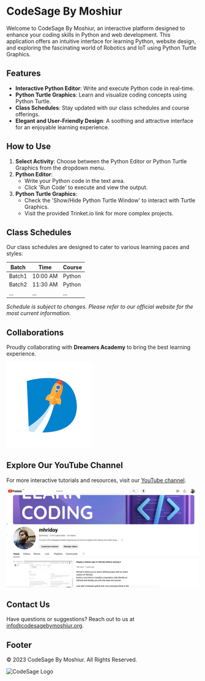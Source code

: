 # CodeSage By Moshiur

Welcome to CodeSage By Moshiur, an interactive platform designed to enhance your coding skills in Python and web development. This application offers an intuitive interface for learning Python, website design, and exploring the fascinating world of Robotics and IoT using Python Turtle Graphics.

## Features

- **Interactive Python Editor**: Write and execute Python code in real-time.
- **Python Turtle Graphics**: Learn and visualize coding concepts using Python Turtle.
- **Class Schedules**: Stay updated with our class schedules and course offerings.
- **Elegant and User-Friendly Design**: A soothing and attractive interface for an enjoyable learning experience.

## How to Use

1. **Select Activity**: Choose between the Python Editor or Python Turtle Graphics from the dropdown menu.
2. **Python Editor**:
   - Write your Python code in the text area.
   - Click 'Run Code' to execute and view the output.
3. **Python Turtle Graphics**:
   - Check the 'Show/Hide Python Turtle Window' to interact with Turtle Graphics.
   - Visit the provided Trinket.io link for more complex projects.

## Class Schedules

Our class schedules are designed to cater to various learning paces and styles:

| Batch  | Time        | Course              |
| ------ | ----------- | ------------------- |
| Batch1 | 10:00 AM    | Python              |
| Batch2 | 11:30 AM    | Python              |
| ...    | ...         | ...                 |

_Schedule is subject to changes. Please refer to our official website for the most current information._

## Collaborations

Proudly collaborating with **Dreamers Academy** to bring the best learning experience.

![Dreamers Academy Logo](dm_logo.png)

## Explore Our YouTube Channel

For more interactive tutorials and resources, visit our [YouTube channel](https://youtube.com/mhridoy).

![YouTube Channel Snapshot](yt_logo.png)

## Contact Us

Have questions or suggestions? Reach out to us at [info@codesagebymoshiur.org](mailto:info@codesagebymoshiur.org).

## Footer

© 2023 CodeSage By Moshiur. All Rights Reserved.

![CodeSage Logo](codesagebymoshiur_logo.jpg)

